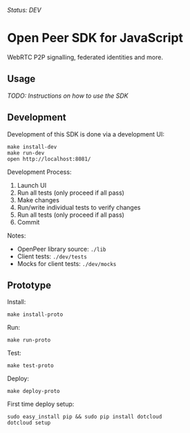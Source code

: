 *Status: DEV*

Open Peer SDK for JavaScript
============================

WebRTC P2P signalling, federated identities and more.


Usage
-----

*TODO: Instructions on how to use the SDK*


Development
-----------

Development of this SDK is done via a development UI:

    make install-dev
    make run-dev
    open http://localhost:8081/

Development Process:

  1. Launch UI
  2. Run all tests (only proceed if all pass)
  3. Make changes
  4. Run/write individual tests to verify changes
  5. Run all tests (only proceed if all pass)
  6. Commit

Notes:

  * OpenPeer library source: `./lib`
  * Client tests: `./dev/tests`
  * Mocks for client tests: `./dev/mocks`


Prototype
---------

Install:

    make install-proto

Run:

    make run-proto

Test:

    make test-proto

Deploy:

    make deploy-proto

First time deploy setup:

    sudo easy_install pip && sudo pip install dotcloud
    dotcloud setup
